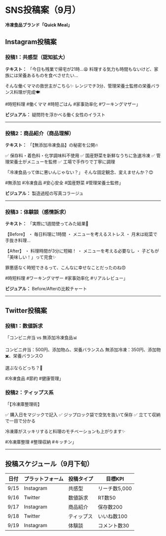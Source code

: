 # SNS投稿案（9月）
**冷凍食品ブランド「Quick Meal」**

## Instagram投稿案

### 投稿1：共感型（認知拡大）
**テキスト：**
「今日も残業で帰宅が21時…😫
料理する気力も時間もないけど、家族には栄養あるものを食べさせたい…

そんな働くママの救世主がこちら✨
レンジでチ3分、管理栄養士監修の栄養バランス料理が完成🍽️

#時短料理 #働くママ #時短ごはん #家事効率化 #ワーキングマザー」

**ビジュアル：** 疑問符を浮かべる働く女性のイラスト

---

### 投稿2：商品紹介（商品理解）
**テキスト：**
「【無添加冷凍食品】の秘密を公開🔥

✅ 保存料・着色料・化学調味料不使用
✅ 国産野菜を新鮮なうちに急速冷凍
✅ 管理栄養士がメニューを監修
✅ 工場で手作りで丁寧に調理

「冷凍食品って体に悪いんじゃない？」
そんな固定観念、変えませんか？😊

#無添加 #冷凍食品 #安心安全 #国産野菜 #管理栄養士監修」

**ビジュアル：** 製造過程の写真コラージュ

---

### 投稿3：体験談（感情訴求）
**テキスト：**
「実際に1週間使ってみた結果📝

【Before】
・ 毎日料理に1時間
・ メニューを考えるストレス
・ 月末は総菜で手抜き料理…

【After】
・ 料理時間が3分に短縮！
・ メニューを考える必要なし
・ 子どもが「美味しい！」って完食✨

罪悪感なく時短できるって、こんなに幸せなことだったのね😍

#時短料理 #ワーキングマザー #家事効率化 #リアルレビュー」

**ビジュアル：** Before/Afterの比較チャート

---

## Twitter投稿案

### 投稿1：数値訴求
「コンビニ弁当 vs 無添加冷凍食品📊

コンビニ弁当：500円、添加物△、栄養バランス△
無添加冷凍：350円、添加物✖️、栄養バランス○

選ぶならどっち？🤔

#冷凍食品 #節約 #健康管理」

### 投稿2：ティップス系
「【冷凍庫整理術】

✅ 購入日をマジックで記入
✅ ジップロック袋で空気を抜いて保存
✅ 立てて収納で一目で分かる

冷凍庫がスッキリすると料理のモチベーションも上がります✨

#冷凍庫整理 #整理収納 #キッチン」

---

## 投稿スケジュール（9月下旬）

| 日付 | プラットフォーム | 投稿タイプ | 目標KPI |
|------|------------|----------|--------|
| 9/15 | Instagram | 共感型 | リーチ数5,000 |
| 9/16 | Twitter | 数値訴求 | RT数50 |
| 9/17 | Instagram | 商品紹介 | 保存数200 |
| 9/18 | Twitter | ティップス | いいね数100 |
| 9/19 | Instagram | 体験談 | コメント数30 |
